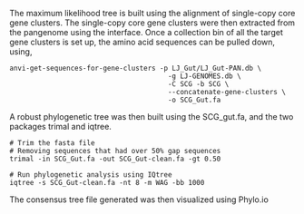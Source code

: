 The maximum likelihood tree is built using the alignment of single-copy core gene clusters. The single-copy core gene clusters were then extracted from the pangenome using the interface. Once a collection bin of all the target gene clusters is set up, the amino acid sequences can be pulled down, using,

```
anvi-get-sequences-for-gene-clusters -p LJ_Gut/LJ_Gut-PAN.db \
                                       -g LJ-GENOMES.db \
                                       -C SCG -b SCG \
                                       --concatenate-gene-clusters \
                                       -o SCG_Gut.fa
```

A robust phylogenetic tree was then built using the SCG_gut.fa, and the two packages trimal and iqtree.

```
# Trim the fasta file
# Removing sequences that had over 50% gap sequences
trimal -in SCG_Gut.fa -out SCG_Gut-clean.fa -gt 0.50

# Run phylogenetic analysis using IQtree
iqtree -s SCG_Gut-clean.fa -nt 8 -m WAG -bb 1000
```

The consensus tree file generated was then visualized using Phylo.io
